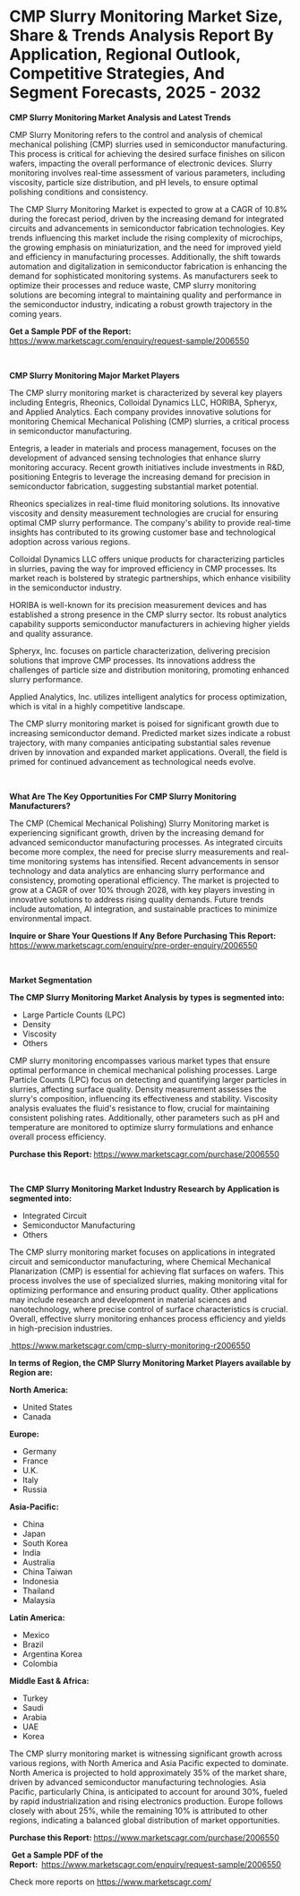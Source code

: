 <p><h1>CMP Slurry Monitoring Market Size, Share & Trends Analysis Report By Application, Regional Outlook, Competitive Strategies, And Segment Forecasts, 2025 - 2032</h1></p><p><strong>CMP Slurry Monitoring Market Analysis and Latest Trends</strong></p>
<p><p>CMP Slurry Monitoring refers to the control and analysis of chemical mechanical polishing (CMP) slurries used in semiconductor manufacturing. This process is critical for achieving the desired surface finishes on silicon wafers, impacting the overall performance of electronic devices. Slurry monitoring involves real-time assessment of various parameters, including viscosity, particle size distribution, and pH levels, to ensure optimal polishing conditions and consistency.</p><p>The CMP Slurry Monitoring Market is expected to grow at a CAGR of 10.8% during the forecast period, driven by the increasing demand for integrated circuits and advancements in semiconductor fabrication technologies. Key trends influencing this market include the rising complexity of microchips, the growing emphasis on miniaturization, and the need for improved yield and efficiency in manufacturing processes. Additionally, the shift towards automation and digitalization in semiconductor fabrication is enhancing the demand for sophisticated monitoring systems. As manufacturers seek to optimize their processes and reduce waste, CMP slurry monitoring solutions are becoming integral to maintaining quality and performance in the semiconductor industry, indicating a robust growth trajectory in the coming years.</p></p>
<p><strong>Get a Sample PDF of the Report:&nbsp;</strong> <a href="https://www.marketscagr.com/enquiry/request-sample/2006550?utm_campaign=2107&utm_medium=2&utm_source=Github&utm_content=ia&utm_term=13022025&utm_id=cmp-slurry-monitoring">https://www.marketscagr.com/enquiry/request-sample/2006550</a></p>
<p>&nbsp;</p>
<p><strong>CMP Slurry Monitoring Major Market Players</strong></p>
<p><p>The CMP slurry monitoring market is characterized by several key players including Entegris, Rheonics, Colloidal Dynamics LLC, HORIBA, Spheryx, and Applied Analytics. Each company provides innovative solutions for monitoring Chemical Mechanical Polishing (CMP) slurries, a critical process in semiconductor manufacturing.</p><p>Entegris, a leader in materials and process management, focuses on the development of advanced sensing technologies that enhance slurry monitoring accuracy. Recent growth initiatives include investments in R&D, positioning Entegris to leverage the increasing demand for precision in semiconductor fabrication, suggesting substantial market potential.</p><p>Rheonics specializes in real-time fluid monitoring solutions. Its innovative viscosity and density measurement technologies are crucial for ensuring optimal CMP slurry performance. The company's ability to provide real-time insights has contributed to its growing customer base and technological adoption across various regions.</p><p>Colloidal Dynamics LLC offers unique products for characterizing particles in slurries, paving the way for improved efficiency in CMP processes. Its market reach is bolstered by strategic partnerships, which enhance visibility in the semiconductor industry.</p><p>HORIBA is well-known for its precision measurement devices and has established a strong presence in the CMP slurry sector. Its robust analytics capability supports semiconductor manufacturers in achieving higher yields and quality assurance.</p><p>Spheryx, Inc. focuses on particle characterization, delivering precision solutions that improve CMP processes. Its innovations address the challenges of particle size and distribution monitoring, promoting enhanced slurry performance.</p><p>Applied Analytics, Inc. utilizes intelligent analytics for process optimization, which is vital in a highly competitive landscape. </p><p>The CMP slurry monitoring market is poised for significant growth due to increasing semiconductor demand. Predicted market sizes indicate a robust trajectory, with many companies anticipating substantial sales revenue driven by innovation and expanded market applications. Overall, the field is primed for continued advancement as technological needs evolve.</p></p>
<p>&nbsp;</p>
<p><strong>What Are The Key Opportunities For CMP Slurry Monitoring Manufacturers?</strong></p>
<p><p>The CMP (Chemical Mechanical Polishing) Slurry Monitoring market is experiencing significant growth, driven by the increasing demand for advanced semiconductor manufacturing processes. As integrated circuits become more complex, the need for precise slurry measurements and real-time monitoring systems has intensified. Recent advancements in sensor technology and data analytics are enhancing slurry performance and consistency, promoting operational efficiency. The market is projected to grow at a CAGR of over 10% through 2028, with key players investing in innovative solutions to address rising quality demands. Future trends include automation, AI integration, and sustainable practices to minimize environmental impact.</p></p>
<p><strong>Inquire or Share Your Questions If Any Before Purchasing This Report:</strong> <a href="https://www.marketscagr.com/enquiry/pre-order-enquiry/2006550?utm_campaign=2107&utm_medium=2&utm_source=Github&utm_content=ia&utm_term=13022025&utm_id=cmp-slurry-monitoring">https://www.marketscagr.com/enquiry/pre-order-enquiry/2006550</a></p>
<p>&nbsp;</p>
<p><strong>Market Segmentation</strong></p>
<p><strong>The CMP Slurry Monitoring Market Analysis by types is segmented into:</strong></p>
<p><ul><li>Large Particle Counts (LPC)</li><li>Density</li><li>Viscosity</li><li>Others</li></ul></p>
<p><p>CMP slurry monitoring encompasses various market types that ensure optimal performance in chemical mechanical polishing processes. Large Particle Counts (LPC) focus on detecting and quantifying larger particles in slurries, affecting surface quality. Density measurement assesses the slurry's composition, influencing its effectiveness and stability. Viscosity analysis evaluates the fluid's resistance to flow, crucial for maintaining consistent polishing rates. Additionally, other parameters such as pH and temperature are monitored to optimize slurry formulations and enhance overall process efficiency.</p></p>
<p><strong>Purchase this Report:&nbsp;</strong><a href="https://www.marketscagr.com/purchase/2006550?utm_campaign=2107&utm_medium=2&utm_source=Github&utm_content=ia&utm_term=13022025&utm_id=cmp-slurry-monitoring">https://www.marketscagr.com/purchase/2006550</a></p>
<p>&nbsp;</p>
<p><strong>The CMP Slurry Monitoring Market Industry Research by Application is segmented into:</strong></p>
<p><ul><li>Integrated Circuit</li><li>Semiconductor Manufacturing</li><li>Others</li></ul></p>
<p><p>The CMP slurry monitoring market focuses on applications in integrated circuit and semiconductor manufacturing, where Chemical Mechanical Planarization (CMP) is essential for achieving flat surfaces on wafers. This process involves the use of specialized slurries, making monitoring vital for optimizing performance and ensuring product quality. Other applications may include research and development in material sciences and nanotechnology, where precise control of surface characteristics is crucial. Overall, effective slurry monitoring enhances process efficiency and yields in high-precision industries.</p></p>
<p><a href="https://www.marketscagr.com/cmp-slurry-monitoring-r2006550?utm_campaign=2107&utm_medium=2&utm_source=Github&utm_content=ia&utm_term=13022025&utm_id=cmp-slurry-monitoring">&nbsp;https://www.marketscagr.com/cmp-slurry-monitoring-r2006550</a></p>
<p><strong>In terms of Region, the CMP Slurry Monitoring Market Players available by Region are:</strong></p>
<p>
    <p> <strong> North America: </strong>
        <ul>
            <li>United States</li>
            <li>Canada</li>
        </ul>
        </p> 
    <p> <strong> Europe: </strong>
        <ul>
            <li>Germany</li>
            <li>France</li>
            <li>U.K.</li>
            <li>Italy</li>
            <li>Russia</li>
        </ul>
        </p> 
    <p> <strong> Asia-Pacific: </strong>
        <ul>
            <li>China</li>
            <li>Japan</li>
            <li>South Korea</li>
            <li>India</li>
            <li>Australia</li>
            <li>China Taiwan</li>
            <li>Indonesia</li>
            <li>Thailand</li>
            <li>Malaysia</li>
        </ul>
        </p> 
    <p> <strong> Latin America: </strong>
        <ul>
            <li>Mexico</li>
            <li>Brazil</li>
            <li>Argentina Korea</li>
            <li>Colombia</li>
        </ul>
        </p> 
    <p> <strong> Middle East & Africa: </strong>
        <ul>
            <li>Turkey</li>
            <li>Saudi</li>
            <li>Arabia</li>
            <li>UAE</li>
            <li>Korea</li>
        </ul>
    </p>
    </p>
<p><p>The CMP slurry monitoring market is witnessing significant growth across various regions, with North America and Asia Pacific expected to dominate. North America is projected to hold approximately 35% of the market share, driven by advanced semiconductor manufacturing technologies. Asia Pacific, particularly China, is anticipated to account for around 30%, fueled by rapid industrialization and rising electronics production. Europe follows closely with about 25%, while the remaining 10% is attributed to other regions, indicating a balanced global distribution of market opportunities.</p></p>
<p><strong>Purchase this Report: </strong><a href="https://www.marketscagr.com/purchase/2006550?utm_campaign=2107&utm_medium=2&utm_source=Github&utm_content=ia&utm_term=13022025&utm_id=cmp-slurry-monitoring">https://www.marketscagr.com/purchase/2006550</a></p>
<p>&nbsp;<strong>Get a Sample PDF of the Report:&nbsp;&nbsp;</strong><a href="https://www.marketscagr.com/enquiry/request-sample/2006550?utm_campaign=2107&utm_medium=2&utm_source=Github&utm_content=ia&utm_term=13022025&utm_id=cmp-slurry-monitoring">https://www.marketscagr.com/enquiry/request-sample/2006550</a></p>
<p><strong></strong></p>
<p>Check more reports on <a href="https://www.marketscagr.com/?utm_campaign=2107&utm_medium=2&utm_source=Github&utm_content=ia&utm_term=13022025&utm_id=cmp-slurry-monitoring">https://www.marketscagr.com/</a></p>